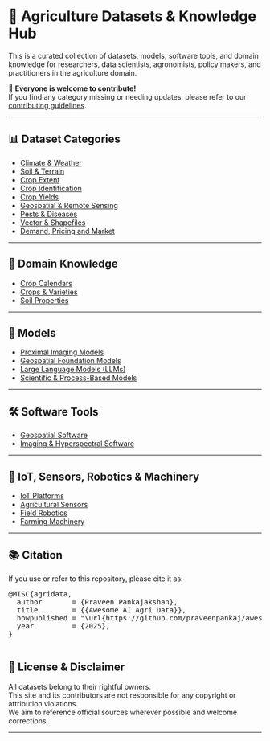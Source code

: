 # 🌾 Agriculture Datasets & Knowledge Hub

This is a curated collection of datasets, models, software tools, and domain knowledge for researchers, data scientists, agronomists, policy makers, and practitioners in the agriculture domain.

🚀 **Everyone is welcome to contribute!**  
If you find any category missing or needing updates, please refer to our [contributing guidelines](contributing.md).

---

## 📊 Dataset Categories

- [Climate & Weather](/datasets/climate-weather.md)
- [Soil & Terrain](/datasets/soil.md)
- [Crop Extent](/datasets/crop-extent.md)
- [Crop Identification](datasets/crop-id.md)
- [Crop Yields](/datasets/yield.md)
- [Geospatial & Remote Sensing](/datasets/geospatial.md)
- [Pests & Diseases](/datasets/pest-diseases.md)
- [Vector & Shapefiles](/datasets/vector.md)
- [Demand, Pricing and Market](/datasets/market.md)

---

## 📘 Domain Knowledge

- [Crop Calendars](/knowledge/crop-calendar.md)
- [Crops & Varieties](/knowledge/crops.md)
- [Soil Properties](/knowledge/soil-properties.md)

---

## 🧠 Models

- [Proximal Imaging Models](/datasets/proximal.md)
- [Geospatial Foundation Models](/datasets/gfm.md)
- [Large Language Models (LLMs)](/datasets/llm.md)
- [Scientific & Process-Based Models](/datasets/process.md)

---

## 🛠️ Software Tools

- [Geospatial Software](/datasets/geosoft.md)
- [Imaging & Hyperspectral Software](/datasets/imagingsoft.md)

---

## 🤖 IoT, Sensors, Robotics & Machinery

- [IoT Platforms](/datasets/iot.md)
- [Agricultural Sensors](/datasets/sensors.md)
- [Field Robotics](/datasets/robotics.md)
- [Farming Machinery](/datasets/machines.md)

---

## 📚 Citation

If you use or refer to this repository, please cite it as:

<div>
  <pre id="bibtex">
@MISC{agridata,
  author       = {Praveen Pankajakshan},
  title        = {{Awesome AI Agri Data}},
  howpublished = "\url{https://github.com/praveenpankaj/awesome-ai-agri-data}",
  year         = {2025},
}
  </pre>
</div>


## 📄 License & Disclaimer

All datasets belong to their rightful owners.  
This site and its contributors are not responsible for any copyright or attribution violations.  
We aim to reference official sources wherever possible and welcome corrections.

---
